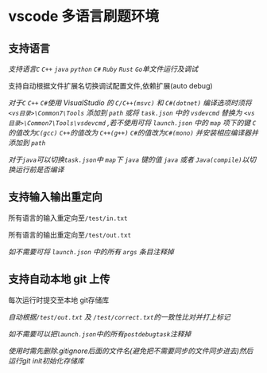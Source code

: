 # vscode 多语言刷题环境

## 支持语言

_支持语言`C` `C++` `java` `python` `C#` `Ruby` `Rust` `Go`单文件运行及调试_</br>

支持自动根据文件扩展名切换调试配置文件,依赖扩展(auto debug)

*对于`C` `C++` `C#`使用 VisualStudio 的 `C/C++(msvc)` 和 `C#(dotnet)` 编译选项时须将 `<vs目录>\Common7\Tools` 添加到 `path` 或将 `task.json` 中的 `vsdevcmd` 替换为 `<vs目录>\Common7\Tools\vsdevcmd` ,若不使用可将 `launch.json` 中的 `map` 项下的键 `C` 的值改为`C(gcc)` `C++`的值改为 `C++(g++)` `C#`的值改为`C#(mono)` 并安装相应编译器并添加到 `path`*

*对于`java`可以切换`task.json`中 `map`下 `java` 键的值 `java` 或者 `Java(compile)`以切换运行前是否编译*

## 支持输入输出重定向

所有语言的输入重定向至`/test/in.txt`</br>

所有语言的输出重定向至`/test/out.txt`</br>

*如不需要可将 `launch.json` 中的所有 `args` 条目注释掉*

## 支持自动本地 git 上传

每次运行时提交至本地 git存储库</br>

_自动根据`/test/out.txt` 及 `/test/correct.txt`的一致性比对并打上标记_</br>

*如不需要可以把`launch.json`中的所有`postdebugtask`注释掉*

*使用时需先删除.gitignore后面的文件名(避免把不需要同步的文件同步进去)然后运行git init初始化存储库*
